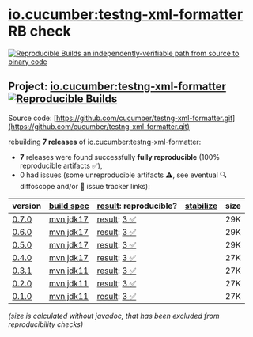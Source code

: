 [io.cucumber:testng-xml-formatter](https://central.sonatype.com/artifact/io.cucumber/testng-xml-formatter/versions) RB check
=======

[![Reproducible Builds](https://reproducible-builds.org/images/logos/rb.svg) an independently-verifiable path from source to binary code](https://reproducible-builds.org/)

## Project: [io.cucumber:testng-xml-formatter](https://central.sonatype.com/artifact/io.cucumber/testng-xml-formatter/versions) [![Reproducible Builds](https://img.shields.io/endpoint?url=https://raw.githubusercontent.com/jvm-repo-rebuild/reproducible-central/master/content/io/cucumber/testng-xml-formatter/badge.json)](https://github.com/jvm-repo-rebuild/reproducible-central/blob/master/content/io/cucumber/testng-xml-formatter/README.md)

Source code: [https://github.com/cucumber/testng-xml-formatter.git](https://github.com/cucumber/testng-xml-formatter.git)

rebuilding **7 releases** of io.cucumber:testng-xml-formatter:
- **7** releases were found successfully **fully reproducible** (100% reproducible artifacts :white_check_mark:),
- 0 had issues (some unreproducible artifacts :warning:, see eventual :mag: diffoscope and/or :memo: issue tracker links):

| version | [build spec](/BUILDSPEC.md) | [result](https://reproducible-builds.org/docs/jvm/): reproducible? | [stabilize](https://github.com/google/oss-rebuild/blob/main/cmd/stabilize/README.md) | size |
| -- | --------- | ------ | ------ | -- |
| [0.7.0](https://central.sonatype.com/artifact/io.cucumber/testng-xml-formatter/0.7.0/pom) | [mvn jdk17](testng-xml-formatter-0.7.0.buildspec) | [result](testng-xml-formatter-0.7.0.buildinfo): [3 :white_check_mark: ](testng-xml-formatter-0.7.0.buildcompare) | | 29K |
| [0.6.0](https://central.sonatype.com/artifact/io.cucumber/testng-xml-formatter/0.6.0/pom) | [mvn jdk17](testng-xml-formatter-0.6.0.buildspec) | [result](testng-xml-formatter-0.6.0.buildinfo): [3 :white_check_mark: ](testng-xml-formatter-0.6.0.buildcompare) | | 29K |
| [0.5.0](https://central.sonatype.com/artifact/io.cucumber/testng-xml-formatter/0.5.0/pom) | [mvn jdk17](testng-xml-formatter-0.5.0.buildspec) | [result](testng-xml-formatter-0.5.0.buildinfo): [3 :white_check_mark: ](testng-xml-formatter-0.5.0.buildcompare) | | 29K |
| [0.4.0](https://central.sonatype.com/artifact/io.cucumber/testng-xml-formatter/0.4.0/pom) | [mvn jdk17](testng-xml-formatter-0.4.0.buildspec) | [result](testng-xml-formatter-0.4.0.buildinfo): [3 :white_check_mark: ](testng-xml-formatter-0.4.0.buildcompare) | | 27K |
| [0.3.1](https://central.sonatype.com/artifact/io.cucumber/testng-xml-formatter/0.3.1/pom) | [mvn jdk11](testng-xml-formatter-0.3.1.buildspec) | [result](testng-xml-formatter-0.3.1.buildinfo): [3 :white_check_mark: ](testng-xml-formatter-0.3.1.buildcompare) | | 27K |
| [0.2.0](https://central.sonatype.com/artifact/io.cucumber/testng-xml-formatter/0.2.0/pom) | [mvn jdk11](testng-xml-formatter-0.2.0.buildspec) | [result](testng-xml-formatter-0.2.0.buildinfo): [3 :white_check_mark: ](testng-xml-formatter-0.2.0.buildcompare) | | 27K |
| [0.1.0](https://central.sonatype.com/artifact/io.cucumber/testng-xml-formatter/0.1.0/pom) | [mvn jdk11](testng-xml-formatter-0.1.0.buildspec) | [result](testng-xml-formatter-0.1.0.buildinfo): [3 :white_check_mark: ](testng-xml-formatter-0.1.0.buildcompare) | | 27K |

<i>(size is calculated without javadoc, that has been excluded from reproducibility checks)</i>
